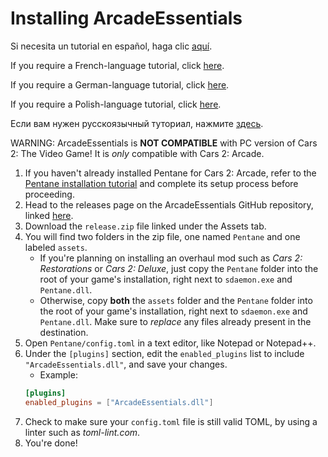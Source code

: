 # Installing ArcadeEssentials

Si necesita un tutorial en español, haga clic [aquí](https://docs.google.com/SPANISH_TUTORIAL_HERE).

If you require a French-language tutorial, click [here](https://docs.google.com/FRENCH_TUTORIAL_HERE).

If you require a German-language tutorial, click [here](https://docs.google.com/GERMAN_TUTORIAL_HERE).

If you require a Polish-language tutorial, click [here](https://docs.google.com/POLISH_TUTORIAL_HERE).

Если вам нужен русскоязычный туториал, нажмите [здесь](https://docs.google.com/document/d/1YhnYanMW06EJkPTmW2CpTRwuoUwi82A4tlPDrTKS3Dc).

WARNING: ArcadeEssentials is **NOT COMPATIBLE** with PC version of Cars 2: The Video Game! It is *only* compatible with Cars 2: Arcade.

1. If you haven't already installed Pentane for Cars 2: Arcade, refer to the [Pentane installation tutorial](../../../installation-and-setup.md) and complete its setup process before proceeding.
2. Head to the releases page on the ArcadeEssentials GitHub repository, linked [here](https://github.com/itsmeft24/ArcadeEssentials/releases/latest).
3. Download the `release.zip` file linked under the Assets tab.
4. You will find two folders in the zip file, one named `Pentane` and one labeled `assets`.
	- If you're planning on installing an overhaul mod such as *Cars 2: Restorations* or *Cars 2: Deluxe*, just copy the `Pentane` folder into the root of your game's installation, right next to `sdaemon.exe` and `Pentane.dll`.
	- Otherwise, copy **both** the `assets` folder and the `Pentane` folder into the root of your game's installation, right next to `sdaemon.exe` and `Pentane.dll`. Make sure to *replace* any files already present in the destination.
5. Open `Pentane/config.toml` in a text editor, like Notepad or Notepad++.
6. Under the `[plugins]` section, edit the `enabled_plugins` list to include `"ArcadeEssentials.dll"`, and save your changes.
	- Example:
	```toml
	[plugins]
	enabled_plugins = ["ArcadeEssentials.dll"]
	```
7. Check to make sure your `config.toml` file is still valid TOML, by using a linter such as *toml-lint.com*.
8. You're done!